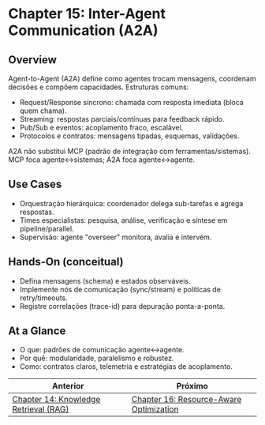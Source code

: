 # Chapter 15: Inter-Agent Communication (A2A)

## Overview

Agent-to-Agent (A2A) define como agentes trocam mensagens, coordenam decisões e compõem capacidades. Estruturas comuns:

- Request/Response síncrono: chamada com resposta imediata (bloca quem chama).
- Streaming: respostas parciais/contínuas para feedback rápido.
- Pub/Sub e eventos: acoplamento fraco, escalável.
- Protocolos e contratos: mensagens tipadas, esquemas, validações.

A2A não substitui MCP (padrão de integração com ferramentas/sistemas). MCP foca agente↔sistemas; A2A foca agente↔agente.

## Use Cases

- Orquestração hierárquica: coordenador delega sub-tarefas e agrega respostas.
- Times especialistas: pesquisa, análise, verificação e síntese em pipeline/parallel.
- Supervisão: agente "overseer" monitora, avalia e intervém.

## Hands-On (conceitual)

- Defina mensagens (schema) e estados observáveis.
- Implemente nós de comunicação (sync/stream) e políticas de retry/timeouts.
- Registre correlações (trace-id) para depuração ponta-a-ponta.

## At a Glance

- O que: padrões de comunicação agente↔agente.
- Por quê: modularidade, paralelismo e robustez.
- Como: contratos claros, telemetria e estratégias de acoplamento.

<!-- nav-prev-next -->
| Anterior | Próximo |
| --- | --- |
| [Chapter 14: Knowledge Retrieval (RAG)](chapter-14-knowledge-retrieval-rag.md) | [Chapter 16: Resource-Aware Optimization](chapter-16-resource-aware-optimization.md) |
